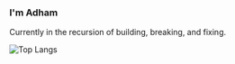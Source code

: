 ### I'm Adham

Currently in the recursion of building, breaking, and fixing.

![Top Langs](https://github-readme-stats.vercel.app/api/top-langs/?username=adhamhshm&layout=compact)
